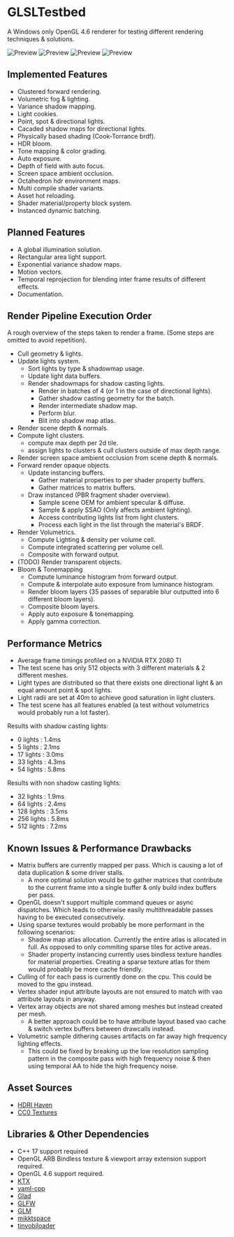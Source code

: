 # GLSLTestbed
A Windows only OpenGL 4.6 renderer for testing different rendering techniques & solutions.

![Preview](T_Preview_01.jpg?raw=true "HDRI Preview")
![Preview](T_Preview_02.jpg?raw=true "Fog & Shadows Preview")
![Preview](T_Preview_03.jpg?raw=true "Cascaded Shadow Maps")
![Preview](T_Preview_04.jpg?raw=true "Fog Ambient Anistropy Preview")

## Implemented Features
- Clustered forward rendering.
- Volumetric fog & lighting.
- Variance shadow mapping.
- Light cookies.
- Point, spot & directional lights.
- Cacaded shadow maps for directional lights.
- Physically based shading (Cook-Torrance brdf).
- HDR bloom.
- Tone mapping & color grading.
- Auto exposure.
- Depth of field with auto focus.
- Screen space ambient occlusion.
- Octahedron hdr environment maps.
- Multi compile shader variants.
- Asset hot reloading.
- Shader material/property block system.
- Instanced dynamic batching.

## Planned Features
- A global illumination solution.
- Rectangular area light support.
- Exponential variance shadow maps.
- Motion vectors.
- Temporal reprojection for blending inter frame results of different effects.
- Documentation.

## Render Pipeline Execution Order
A rough overview of the steps taken to render a frame. (Some steps are omitted to avoid repetition).

- Cull geometry & lights.
- Update lights system.
	- Sort lights by type & shadowmap usage.
	- Update light data buffers.
	- Render shadowmaps for shadow casting lights.
		- Render in batches of 4 (or 1 in the case of directional lights).
		- Gather shadow casting geometry for the batch.
		- Render intermediate shadow map.
		- Perform blur.
		- Blit into shadow map atlas.
- Render scene depth & normals.
- Compute light clusters.
	- compute max depth per 2d tile.
	- assign lights to clusters & cull clusters outside of max depth range.
- Render screen space ambient occlusion from scene depth & normals.
- Forward render opaque objects.
	- Update instancing buffers.
		- Gather material properties to per shader property buffers.
		- Gather matrices to matrix buffers.
	- Draw instanced (PBR fragment shader overview).
		- Sample scene OEM for ambient specular & diffuse.
		- Sample & apply SSAO (Only affects ambient lighting).
		- Access contributing lights list from light clusters.
		- Process each light in the list through the material's BRDF.
- Render Volumetrics.
	- Compute Lighting & density per volume cell.
	- Compute integrated scattering per volume cell.
	- Composite with forward output.
- (TODO) Render transparent objects.
- Bloom & Tonemapping
	- Compute luminance histogram from forward output.
	- Compute & interpolate auto exposure from luminance histogram.
	- Render bloom layers (35 passes of separable blur outputted into 6 different bloom layers).
	- Composite bloom layers.
	- Apply auto exposure & tonemapping.
	- Apply gamma correction.

## Performance Metrics
- Average frame timings profiled on a NVIDIA RTX 2080 TI
- The test scene has only 512 objects with 3 different materials & 2 different meshes.
- Light types are distributed so that there exists one directional light & an equal amount point & spot lights.
- Light radii are set at 40m to achieve good saturation in light clusters.
- The test scene has all features enabled (a test without volumetrics would probably run a lot faster).

Results with shadow casting lights:
- 0 lights : 1.4ms
- 5 lights : 2.1ms
- 17 lights : 3.0ms
- 33 lights : 4.3ms
- 54 lights : 5.8ms

Results with non shadow casting lights:
- 32 lights : 1.9ms
- 64 lights : 2.4ms
- 128 lights : 3.5ms
- 256 lights : 5.8ms
- 512 lights : 7.2ms

## Known Issues & Performance Drawbacks
- Matrix buffers are currently mapped per pass. Which is causing a lot of data duplication & some driver stalls.
	- A more optimal solution would be to gather matrices that contribute to the current frame into a single buffer & only build index buffers per pass.
- OpenGL doesn't support multiple command queues or async dispatches. Which leads to otherwise easily multithreadable passes having to be executed consecutively.
- Using sparse textures would probably be more performant in the following scenarios:
	- Shadow map atlas allocation. Currently the entire atlas is allocated in full. As opposed to only commiting sparse tiles for active areas.
	- Shader property instancing currently uses bindless texture handles for material properties. 
	  Creating a sparse texture atlas for them would probably be more cache friendly.
- Culling of for each pass is currently done on the cpu. This could be moved to the gpu instead.
- Vertex shader input attribute layouts are not ensured to match with vao attribute layouts in anyway.
- Vertex array objects are not shared among meshes but instead created per mesh.
	- A better approach could be to have attribute layout based vao cache & switch vertex buffers between drawcalls instead.
- Volumetric sample dithering causes artifacts on far away high frequency lighting effects.
	- This could be fixed by breaking up the low resolution sampling pattern in the composite pass with high frequency noise & then using temporal AA to hide the high frequency noise.


## Asset Sources
- [HDRI Haven](https://hdrihaven.com)
- [CC0 Textures](https://cc0textures.com/)

## Libraries & Other Dependencies
- C++ 17 support required
- OpenGL ARB Bindless texture & viewport array extension support required.
- OpenGL 4.6 support required.
- [KTX](https://github.com/KhronosGroup/KTX-Software)
- [yaml-cpp](https://github.com/jbeder/yaml-cpp)
- [Glad](https://glad.dav1d.de/)
- [GLFW](https://www.glfw.org/)
- [GLM](https://github.com/g-truc/glm)
- [mikktspace](http://www.mikktspace.com/)
- [tinyobjloader](https://github.com/tinyobjloader/tinyobjloader)
